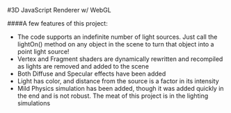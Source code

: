 #3D JavaScript Renderer w/ WebGL

####A few features of this project:
 - The code supports an indefinite number of light sources. Just call the lightOn() method on any object in the scene to turn that object into a point light source!
 - Vertex and Fragment shaders are dynamically rewritten and recompiled as lights are removed and added to the scene
 - Both Diffuse and Specular effects have been added
 - Light has color, and distance from the source is a factor in its intensity
 - Mild Physics simulation has been added, though it was added quickly in the end and is not robust. The meat of this project is in the lighting simulations
